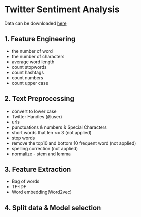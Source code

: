 # Twitter Sentiment Analysis

Data can be downloaded [here](https://www.kaggle.com/nitin194/twitter-sentiment-analysis)



## 1. Feature Engineering

- the number of word
- the number of characters
- average word length
- count stopwords
- count hashtags
- count numbers
- count upper case

## 2. Text Preprocessing
- convert to lower case
- Twitter Handles (@user)
- urls
- punctuations & numbers & Special Characters
- short words that len <= 3 (not applied)
- stop words
- remove the top10 and bottom 10 frequent word (not applied)
- spelling correction (not applied)
- normalize - stem and lemma

## 3. Feature Extraction
- Bag of words
- TF-IDF
- Word embedding(Word2vec)

## 4. Split data & Model selection
